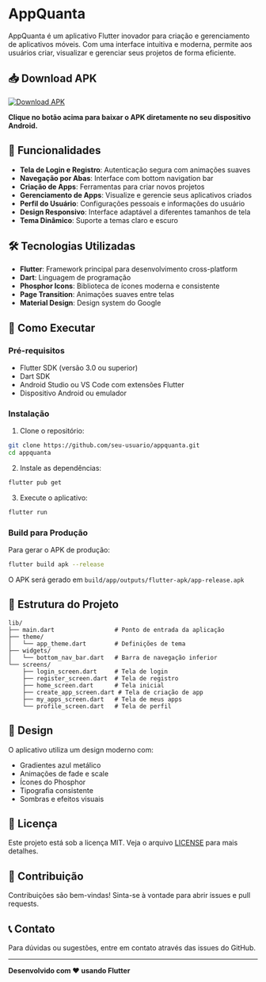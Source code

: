 # AppQuanta

AppQuanta é um aplicativo Flutter inovador para criação e gerenciamento de aplicativos móveis. Com uma interface intuitiva e moderna, permite aos usuários criar, visualizar e gerenciar seus projetos de forma eficiente.

## 📥 Download APK

<a href="build/app/outputs/flutter-apk/app-release.apk" download>
  <img src="https://img.shields.io/badge/Download-APK-blue?style=for-the-badge&logo=android" alt="Download APK">
</a>

**Clique no botão acima para baixar o APK diretamente no seu dispositivo Android.**

## 🚀 Funcionalidades

- **Tela de Login e Registro**: Autenticação segura com animações suaves
- **Navegação por Abas**: Interface com bottom navigation bar
- **Criação de Apps**: Ferramentas para criar novos projetos
- **Gerenciamento de Apps**: Visualize e gerencie seus aplicativos criados
- **Perfil do Usuário**: Configurações pessoais e informações do usuário
- **Design Responsivo**: Interface adaptável a diferentes tamanhos de tela
- **Tema Dinâmico**: Suporte a temas claro e escuro

## 🛠️ Tecnologias Utilizadas

- **Flutter**: Framework principal para desenvolvimento cross-platform
- **Dart**: Linguagem de programação
- **Phosphor Icons**: Biblioteca de ícones moderna e consistente
- **Page Transition**: Animações suaves entre telas
- **Material Design**: Design system do Google

## 📱 Como Executar

### Pré-requisitos

- Flutter SDK (versão 3.0 ou superior)
- Dart SDK
- Android Studio ou VS Code com extensões Flutter
- Dispositivo Android ou emulador

### Instalação

1. Clone o repositório:
```bash
git clone https://github.com/seu-usuario/appquanta.git
cd appquanta
```

2. Instale as dependências:
```bash
flutter pub get
```

3. Execute o aplicativo:
```bash
flutter run
```

### Build para Produção

Para gerar o APK de produção:

```bash
flutter build apk --release
```

O APK será gerado em `build/app/outputs/flutter-apk/app-release.apk`

## 📂 Estrutura do Projeto

```
lib/
├── main.dart                 # Ponto de entrada da aplicação
├── theme/
│   └── app_theme.dart        # Definições de tema
├── widgets/
│   └── bottom_nav_bar.dart   # Barra de navegação inferior
└── screens/
    ├── login_screen.dart     # Tela de login
    ├── register_screen.dart  # Tela de registro
    ├── home_screen.dart      # Tela inicial
    ├── create_app_screen.dart # Tela de criação de app
    ├── my_apps_screen.dart   # Tela de meus apps
    └── profile_screen.dart   # Tela de perfil
```

## 🎨 Design

O aplicativo utiliza um design moderno com:
- Gradientes azul metálico
- Animações de fade e scale
- Ícones do Phosphor
- Tipografia consistente
- Sombras e efeitos visuais

## 📄 Licença

Este projeto está sob a licença MIT. Veja o arquivo [LICENSE](LICENSE) para mais detalhes.

## 🤝 Contribuição

Contribuições são bem-vindas! Sinta-se à vontade para abrir issues e pull requests.

## 📞 Contato

Para dúvidas ou sugestões, entre em contato através das issues do GitHub.

---

**Desenvolvido com ❤️ usando Flutter**
